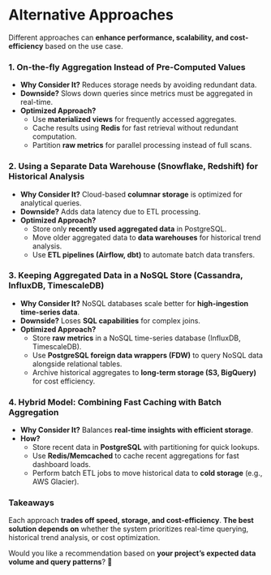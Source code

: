 # Alternative Approaches

Different approaches can **enhance performance, scalability, and cost-efficiency** based on the use case.

### **1. On-the-fly Aggregation Instead of Pre-Computed Values**

- **Why Consider It?** Reduces storage needs by avoiding redundant data.
- **Downside?** Slows down queries since metrics must be aggregated in real-time.
- **Optimized Approach?**
    - Use **materialized views** for frequently accessed aggregates.
    - Cache results using **Redis** for fast retrieval without redundant computation.
    - Partition **raw metrics** for parallel processing instead of full scans.

### **2. Using a Separate Data Warehouse (Snowflake, Redshift) for Historical Analysis**

- **Why Consider It?** Cloud-based **columnar storage** is optimized for analytical queries.
- **Downside?** Adds data latency due to ETL processing.
- **Optimized Approach?**
    - Store only **recently used aggregated data** in PostgreSQL.
    - Move older aggregated data to **data warehouses** for historical trend analysis.
    - Use **ETL pipelines (Airflow, dbt)** to automate batch data transfers.

### **3. Keeping Aggregated Data in a NoSQL Store (Cassandra, InfluxDB, TimescaleDB)**

- **Why Consider It?** NoSQL databases scale better for **high-ingestion time-series data**.
- **Downside?** Loses **SQL capabilities** for complex joins.
- **Optimized Approach?**
    - Store **raw metrics** in a NoSQL time-series database (InfluxDB, TimescaleDB).
    - Use **PostgreSQL foreign data wrappers (FDW)** to query NoSQL data alongside relational tables.
    - Archive historical aggregates to **long-term storage (S3, BigQuery)** for cost efficiency.

### **4. Hybrid Model: Combining Fast Caching with Batch Aggregation**

- **Why Consider It?** Balances **real-time insights with efficient storage**.
- **How?**
    - Store recent data in **PostgreSQL** with partitioning for quick lookups.
    - Use **Redis/Memcached** to cache recent aggregations for fast dashboard loads.
    - Perform batch ETL jobs to move historical data to **cold storage** (e.g., AWS Glacier).

### **Takeaways**

Each approach **trades off speed, storage, and cost-efficiency**. **The best solution depends on** whether the system prioritizes real-time querying, historical trend analysis, or cost optimization.

Would you like a recommendation based on **your project’s expected data volume and query patterns**? 🚀
